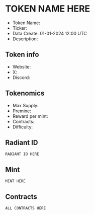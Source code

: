 # TOKEN NAME HERE

- Token Name: 
- Ticker: 
- Data Create: 01-01-2024 12:00 UTC
- Description: 

## Token info
- Website: 
- X: 
- Discord: 

## Tokenomics
- Max Supply:  
- Premine:   
- Reward per mint:  
- Contracts:   
- Difficulty: 

## Radiant ID
```
RADIANT ID HERE
```

## Mint
```
MINT HERE
```

## Contracts

```
ALL CONTRACTS HERE
```